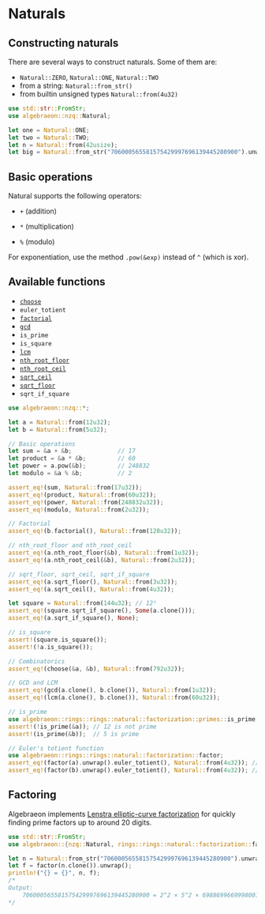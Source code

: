 # Naturals

## Constructing naturals

There are several ways to construct naturals. Some of them are:

- `Natural::ZERO`, `Natural::ONE`, `Natural::TWO`
- from a string: `Natural::from_str()`
- from builtin unsigned types `Natural::from(4u32)`

```rust
use std::str::FromStr;
use algebraeon::nzq::Natural;

let one = Natural::ONE;
let two = Natural::TWO;
let n = Natural::from(42usize);
let big = Natural::from_str("706000565581575429997696139445280900").unwrap();
```

## Basic operations

Natural supports the following operators:

- `+` (addition)

- `*` (multiplication)

- `%` (modulo)

For exponentiation, use the method `.pow(&exp)` instead of `^` (which is xor).

## Available functions

- [`choose`](https://docs.rs/algebraeon-nzq/latest/algebraeon_nzq/fn.choose.html)
- `euler_totient`
- [`factorial`](https://docs.rs/algebraeon-nzq/latest/algebraeon_nzq/struct.Natural.html#method.factorial)
- [`gcd`](https://docs.rs/algebraeon-nzq/latest/algebraeon_nzq/fn.gcd.html)
- `is_prime`
- `is_square`
- [`lcm`](https://docs.rs/algebraeon-nzq/latest/algebraeon_nzq/fn.lcm.html)
- [`nth_root_floor`](https://docs.rs/algebraeon-nzq/latest/algebraeon_nzq/struct.Natural.html#method.nth_root_floor)
- [`nth_root_ceil`](https://docs.rs/algebraeon-nzq/latest/algebraeon_nzq/struct.Natural.html#method.nth_root_ceil)
- [`sqrt_ceil`](https://docs.rs/algebraeon-nzq/latest/algebraeon_nzq/struct.Natural.html#method.sqrt_ceil)
- [`sqrt_floor`](https://docs.rs/algebraeon-nzq/latest/algebraeon_nzq/struct.Natural.html#method.sqrt_floor)
- `sqrt_if_square`

```rust
use algebraeon::nzq::*;

let a = Natural::from(12u32);
let b = Natural::from(5u32);

// Basic operations
let sum = &a + &b;             // 17
let product = &a * &b;         // 60
let power = a.pow(&b);         // 248832
let modulo = &a % &b;          // 2

assert_eq!(sum, Natural::from(17u32));
assert_eq!(product, Natural::from(60u32));
assert_eq!(power, Natural::from(248832u32));
assert_eq!(modulo, Natural::from(2u32));

// Factorial
assert_eq!(b.factorial(), Natural::from(120u32));

// nth_root_floor and nth_root_ceil
assert_eq!(a.nth_root_floor(&b), Natural::from(1u32));
assert_eq!(a.nth_root_ceil(&b), Natural::from(2u32));

// sqrt_floor, sqrt_ceil, sqrt_if_square
assert_eq!(a.sqrt_floor(), Natural::from(3u32));
assert_eq!(a.sqrt_ceil(), Natural::from(4u32));

let square = Natural::from(144u32); // 12²
assert_eq!(square.sqrt_if_square(), Some(a.clone()));
assert_eq!(a.sqrt_if_square(), None);

// is_square
assert!(square.is_square());
assert!(!a.is_square());

// Combinatorics
assert_eq!(choose(&a, &b), Natural::from(792u32));

// GCD and LCM
assert_eq!(gcd(a.clone(), b.clone()), Natural::from(1u32));
assert_eq!(lcm(a.clone(), b.clone()), Natural::from(60u32));

// is_prime
use algebraeon::rings::rings::natural::factorization::primes::is_prime;
assert!(!is_prime(&a)); // 12 is not prime
assert!(is_prime(&b));  // 5 is prime

// Euler's totient function
use algebraeon::rings::rings::natural::factorization::factor;
assert_eq!(factor(a).unwrap().euler_totient(), Natural::from(4u32)); // φ(12) = 4
assert_eq!(factor(b).unwrap().euler_totient(), Natural::from(4u32)); // φ(5) = 4
```

## Factoring

Algebraeon implements [Lenstra elliptic-curve factorization](https://en.wikipedia.org/wiki/Lenstra_elliptic-curve_factorization) for quickly finding prime factors up to around 20 digits.

```rust
use std::str::FromStr;
use algebraeon::{nzq::Natural, rings::rings::natural::factorization::factor};

let n = Natural::from_str("706000565581575429997696139445280900").unwrap();
let f = factor(n.clone()).unwrap();
println!("{} = {}", n, f);
/*
Output:
    706000565581575429997696139445280900 = 2^2 × 5^2 × 6988699669998001 × 1010203040506070809
*/
```
